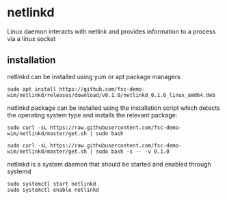 # netlinkd
 Linux daemon interacts with netlink and provides information to a process via a linux socket
 
## installation
 
netlinkd can be installed using yum or apt package managers

```
sudo apt install https://github.com/fsc-demo-wim/netlinkd/releases/download/v0.1.0/netlinkd_0.1.0_linux_amd64.deb
```

netlinkd package can be installed using the installation script which detects the operating system type and installs the relevant package:

```
sudo curl -sL https://raw.githubusercontent.com/fsc-demo-wim/netlinkd/master/get.sh | sudo bash

sudo curl -sL https://raw.githubusercontent.com/fsc-demo-wim/netlinkd/master/get.sh | sudo bash -s -- -v 0.1.0
``` 

netlinkd is a system daemon that should be started and enabled through systemd

```
sudo systemctl start netlinkd
sudo systemctl enable netlinkd
```

